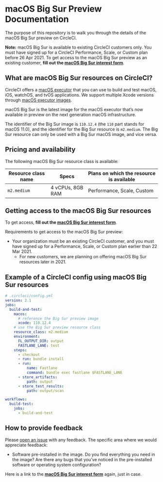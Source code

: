 # macOS Big Sur Preview Documentation

The purpose of this repository is to walk you through the details of the macOS Big Sur preview on CircleCI.

**Note:** macOS Big Sur is available to existing CircleCI customers only. You must have signed up for a CircleCI Performance, Scale, or Custom plan before 26 Apr 2021. To get access to the macOS Big Sur preview as an existing customer, **fill out the [macOS Big Sur interest form](https://form.asana.com?k=vQFaJZp5XfPypEJ2S6O9KA&d=5374345383152)**.

## What are macOS Big Sur resources on CircleCI?

CircleCI offers a [macOS executor](https://circleci.com/docs/2.0/testing-ios/) that you can use to build and test macOS, iOS, watchOS, and tvOS applications. We support multiple Xcode versions through [macOS executor images](https://circleci.com/docs/2.0/testing-ios/#supported-xcode-versions).

macOS Big Sur is the latest image for the macOS executor that’s now available in preview on the next generation macOS infrastructure.

The identifier of the Big Sur image is `110.12.4` (the `110` part stands for macOS 11.0), and the identifier for the Big Sur resource is `m2.medium`. The Big Sur resource can only be used with a Big Sur macOS image, and vice versa.

## Pricing and availability

The following macOS Big Sur resource class is available:

|Resource class name|Specs|Plans on which the resource is available|
|---|---|---|
|`m2.medium`|4 vCPUs, 8GB RAM | Performance, Scale, Custom|

## Getting access to the macOS Big Sur resources

To get access, **fill out the [macOS Big Sur interest form](https://form.asana.com?k=vQFaJZp5XfPypEJ2S6O9KA&d=5374345383152)**.

Requirements to get access to the macOS Big Sur preview:

* Your organization must be an existing CircleCI customer, and you must have signed up for a Performance, Scale, or Custom plan earlier than 22 Mar 2021.
    * For new customers, we are planning on offering macOS Big Sur resources later in 2021.

## Example of a CircleCI config using macOS Big Sur resources

```yaml
# .circleci/config.yml
version: 2.1
jobs:
  build-and-test:
    macos:
      # reference the Big Sur preview image
      xcode: 110.12.4
    # use the Big Sur preview resource class
    resource_class: m2.medium
    environment:
      FL_OUTPUT_DIR: output
      FASTLANE_LANE: test
    steps:
      - checkout
      - run: bundle install
      - run:
          name: Fastlane
          command: bundle exec fastlane $FASTLANE_LANE
      - store_artifacts:
          path: output
      - store_test_results:
          path: output/scan

workflows:
  build-test:
    jobs:
      - build-and-test
```

## How to provide feedback

Please [open an issue](https://github.com/CircleCI-Public/macos-big-sur-preview-docs/issues) with any feedback. The specific area where we would appreciate feedback:

* Software pre-installed in the image. Do you find everything you need in the image? Are there any bugs that you’ve noticed in the pre-installed software or operating system configuration?

Here is a link to the [**macOS Big Sur interest form**](https://form.asana.com?k=vQFaJZp5XfPypEJ2S6O9KA&d=5374345383152) again, just in case.
